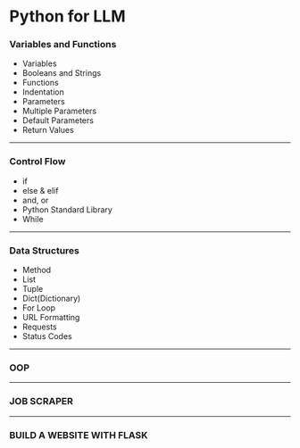 # Python for LLM

### Variables and Functions
- Variables
- Booleans and Strings
- Functions
- Indentation
- Parameters
- Multiple Parameters
- Default Parameters
- Return Values
---
### Control Flow
- if
- else & elif
- and, or
- Python Standard Library
- While
---
### Data Structures
- Method
- List
- Tuple
- Dict(Dictionary)
- For Loop
- URL Formatting
- Requests
- Status Codes
---
### OOP
---
### JOB SCRAPER
---
### BUILD A WEBSITE WITH FLASK
